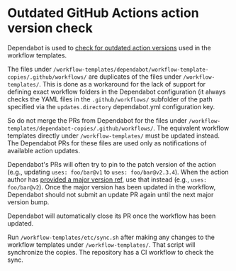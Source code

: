 # Outdated GitHub Actions action version check

Dependabot is used to [check for outdated action versions](https://docs.github.com/en/github/administering-a-repository/keeping-your-actions-up-to-date-with-dependabot) used in the workflow templates.

The files under `/workflow-templates/dependabot/workflow-template-copies/.github/workflows/` are duplicates of the files under `/workflow-templates/`. This is done as a workaround for the lack of support for defining exact workflow folders in the Dependabot configuration (it always checks the YAML files in the `.github/workflows/` subfolder of the path specified via the `updates.directory` dependabot.yml configuration key.

So do not merge the PRs from Dependabot for the files under `/workflow-templates/dependabot-copies/.github/workflows/`. The equivalent workflow templates directly under `/workflow-templates/` must be updated instead. The Dependabot PRs for these files are used only as notifications of available action updates.

Dependabot's PRs will often try to pin to the patch version of the action (e.g., updating `uses: foo/bar@v1` to `uses: foo/bar@v2.3.4`). When the action author has [provided a major version ref](https://docs.github.com/en/actions/creating-actions/about-actions#using-release-management-for-actions), use that instead (e.g., `uses: foo/bar@v2`). Once the major version has been updated in the workflow, Dependabot should not submit an update PR again until the next major version bump.

Dependabot will automatically close its PR once the workflow has been updated.

Run `/workflow-templates/etc/sync.sh` after making any changes to the workflow templates under `/workflow-templates/`. That script will synchronize the copies. The repository has a CI workflow to check the sync.
